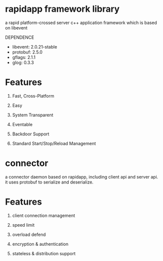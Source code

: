rapidapp framework library
========

a rapid platform-crossed server c++ application framework which is based on libevent

DEPENDENCE
- libevent: 2.0.21-stable
- protobuf: 2.5.0
- gflags:   2.1.1
- glog:     0.3.3


Features
========
1. Fast, Cross-Platform

2. Easy

3. System Transparent

4. Eventable

5. Backdoor Support

6. Standard Start/Stop/Reload Management


connector
========
a connector daemon based on rapidapp, including client api and server api.
it uses protobuf to serialize and deserialize.

Features
========
1. client connection management

2. speed limit

3. overload defend

4. encryption & authentication

5. stateless & distribution support
